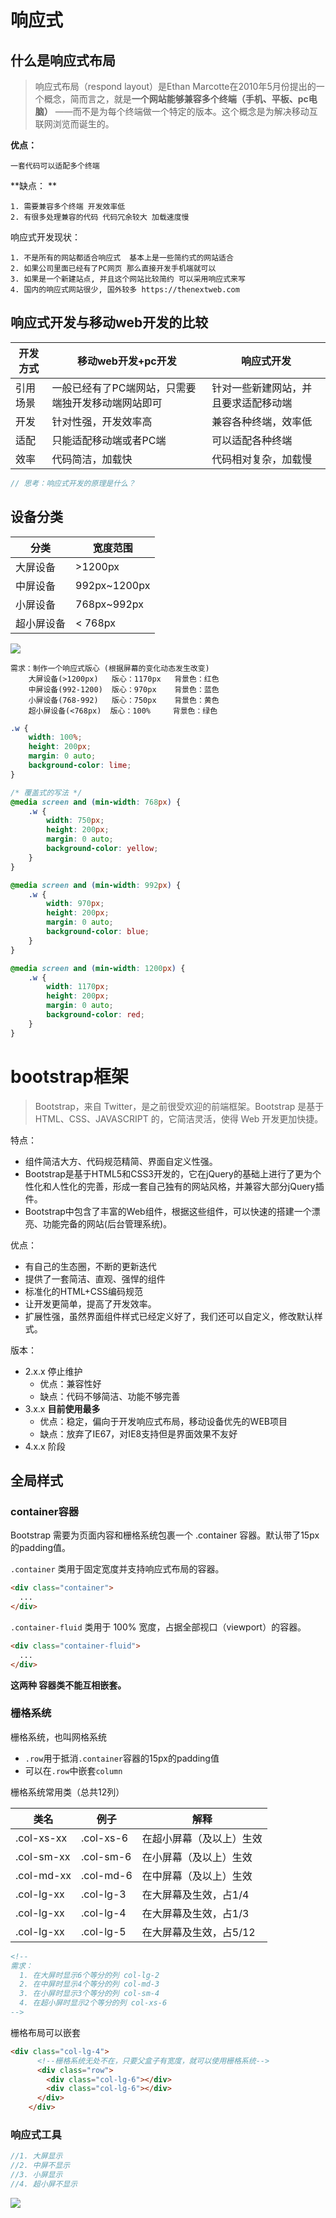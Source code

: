 #  响应式

## 什么是响应式布局

> 响应式布局（respond layout）是Ethan Marcotte在2010年5月份提出的一个概念，简而言之，就是**一个网站能够兼容多个终端（手机、平板、pc电脑）** ——而不是为每个终端做一个特定的版本。这个概念是为解决移动互联网浏览而诞生的。

**优点：** 

```
一套代码可以适配多个终端
```

**缺点： **

```
1. 需要兼容多个终端 开发效率低
2. 有很多处理兼容的代码 代码冗余较大 加载速度慢
```

响应式开发现状：

```
1. 不是所有的网站都适合响应式  基本上是一些简约式的网站适合
2. 如果公司里面已经有了PC网页 那么直接开发手机端就可以
3. 如果是一个新建站点, 并且这个网站比较简约 可以采用响应式来写
4. 国内的响应式网站很少, 国外较多 https://thenextweb.com
```

## 响应式开发与移动web开发的比较

| 开发方式 | 移动web开发+pc开发                                 | 响应式开发                           |
| -------- | -------------------------------------------------- | ------------------------------------ |
| 引用场景 | 一般已经有了PC端网站，只需要端独开发移动端网站即可 | 针对一些新建网站，并且要求适配移动端 |
| 开发     | 针对性强，开发效率高                               | 兼容各种终端，效率低                 |
| 适配     | 只能适配移动端或者PC端                             | 可以适配各种终端                     |
| 效率     | 代码简洁，加载快                                   | 代码相对复杂，加载慢                 |

```javascript
// 思考：响应式开发的原理是什么？
```

## 设备分类

| 分类    | 宽度范围         |
| ----- | ------------ |
| 大屏设备  | >1200px      |
| 中屏设备  | 992px~1200px |
| 小屏设备  | 768px~992px  |
| 超小屏设备 | < 768px      |



![](image/1.png)

```
需求：制作一个响应式版心 (根据屏幕的变化动态发生改变)
    大屏设备(>1200px)   版心：1170px   背景色：红色
    中屏设备(992-1200)  版心：970px    背景色：蓝色
    小屏设备(768-992)   版心：750px    背景色：黄色
    超小屏设备(<768px)  版心：100%     背景色：绿色
```

```css
.w {
    width: 100%;
    height: 200px;
    margin: 0 auto;
    background-color: lime;
}

/* 覆盖式的写法 */
@media screen and (min-width: 768px) {
    .w {
        width: 750px;
        height: 200px;
        margin: 0 auto;
        background-color: yellow;
    }
}

@media screen and (min-width: 992px) {
    .w {
        width: 970px;
        height: 200px;
        margin: 0 auto;
        background-color: blue;
    }
}

@media screen and (min-width: 1200px) {
    .w {
        width: 1170px;
        height: 200px;
        margin: 0 auto;
        background-color: red;
    }
}

```



# bootstrap框架

> Bootstrap，来自 Twitter，是之前很受欢迎的前端框架。Bootstrap 是基于 HTML、CSS、JAVASCRIPT 的，它简洁灵活，使得 Web 开发更加快捷。

特点：

- 组件简洁大方、代码规范精简、界面自定义性强。
- Bootstrap是基于HTML5和CSS3开发的，它在jQuery的基础上进行了更为个性化和人性化的完善，形成一套自己独有的网站风格，并兼容大部分jQuery插件。
- Bootstrap中包含了丰富的Web组件，根据这些组件，可以快速的搭建一个漂亮、功能完备的网站(后台管理系统)。

优点：

- 有自己的生态圈，不断的更新迭代
- 提供了一套简洁、直观、强悍的组件
- 标准化的HTML+CSS编码规范
- 让开发更简单，提高了开发效率。
- 扩展性强，虽然界面组件样式已经定义好了，我们还可以自定义，修改默认样式。

版本：

- 2.x.x 停止维护
  - 优点：兼容性好
  - 缺点：代码不够简洁、功能不够完善
- 3.x.x **目前使用最多**
  - 优点：稳定，偏向于开发响应式布局，移动设备优先的WEB项目
  - 缺点：放弃了IE67，对IE8支持但是界面效果不友好
- 4.x.x 阶段

## 全局样式

### container容器

Bootstrap 需要为页面内容和栅格系统包裹一个 .container 容器。默认带了15px的padding值。

`.container` 类用于固定宽度并支持响应式布局的容器。

```html
<div class="container">
  ...
</div>
```

`.container-fluid` 类用于 100% 宽度，占据全部视口（viewport）的容器。

```html
<div class="container-fluid">
  ...
</div>
```

**这两种 容器类不能互相嵌套。** 

### 栅格系统

栅格系统，也叫网格系统

- `.row`用于抵消`.container`容器的15px的padding值
- 可以在`.row`中嵌套`column`

栅格系统常用类（总共12列）

| 类名       | 例子      | 解释                     |
| ---------- | --------- | ------------------------ |
| .col-xs-xx | .col-xs-6 | 在超小屏幕（及以上）生效 |
| .col-sm-xx | .col-sm-6 | 在小屏幕（及以上）生效   |
| .col-md-xx | .col-md-6 | 在中屏幕（及以上）生效   |
| .col-lg-xx | .col-lg-3 | 在大屏幕及生效，占1/4    |
| .col-lg-xx | .col-lg-4 | 在大屏幕及生效，占1/3    |
| .col-lg-xx | .col-lg-5 | 在大屏幕及生效，占5/12   |



```html
<!--
需求：
  1. 在大屏时显示6个等分的列 col-lg-2
  2. 在中屏时显示4个等分的列 col-md-3
  3. 在小屏时显示3个等分的列 col-sm-4
  4. 在超小屏时显示2个等分的列 col-xs-6
-->
```

栅格布局可以嵌套

```html
<div class="col-lg-4">
      <!--栅格系统无处不在，只要父盒子有宽度，就可以使用栅格系统-->
      <div class="row">
        <div class="col-lg-6"></div>
        <div class="col-lg-6"></div>
      </div>
    </div>
```

### 响应式工具

```javascript
//1. 大屏显示
//2. 中屏不显示
//3. 小屏显示
//4. 超小屏不显示
```

![](image/3.png)



